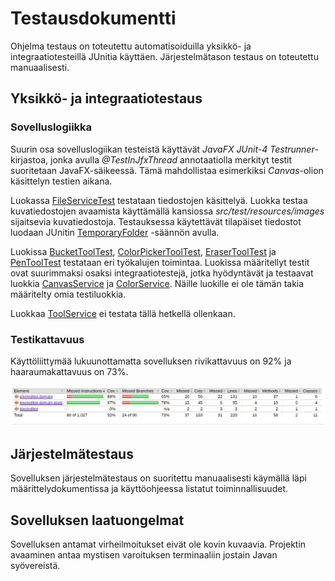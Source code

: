 # Testausdokumentti

Ohjelma testaus on toteutettu automatisoiduilla yksikkö- ja integraatiotesteillä JUnitia käyttäen. Järjestelmätason testaus on toteutettu manuaalisesti.

## Yksikkö- ja integraatiotestaus

### Sovelluslogiikka

Suurin osa sovelluslogiikan testeistä käyttävät *JavaFX JUnit-4 Testrunner*- kirjastoa, jonka avulla *@TestInJfxThread* annotaatiolla merkityt testit suoritetaan JavaFX-säikeessä. Tämä mahdollistaa esimerkiksi *Canvas*-olion käsittelyn testien aikana.

Luokassa [FileServiceTest](https://github.com/tapanih/ot-harjoitustyo/blob/master/pixeleditor/src/test/java/pixeleditor/domain/FileServiceTest.java) testataan tiedostojen käsittelyä. Luokka testaa kuvatiedostojen avaamista käyttämällä kansiossa *src/test/resources/images* sijaitsevia kuvatiedostoja. Testauksessa käytettävät tilapäiset tiedostot luodaan JUnitin [TemporaryFolder](https://junit.org/junit4/javadoc/4.12/org/junit/rules/TemporaryFolder.html) -säännön avulla.

Luokissa [BucketToolTest](https://github.com/tapanih/ot-harjoitustyo/blob/master/pixeleditor/src/test/java/pixeleditor/domain/tools/BucketFillToolTest.java), [ColorPickerToolTest](https://github.com/tapanih/ot-harjoitustyo/blob/master/pixeleditor/src/test/java/pixeleditor/domain/tools/ColorPickerToolTest.java), [EraserToolTest](https://github.com/tapanih/ot-harjoitustyo/blob/master/pixeleditor/src/test/java/pixeleditor/domain/tools/EraserToolTest.java) ja [PenToolTest](https://github.com/tapanih/ot-harjoitustyo/blob/master/pixeleditor/src/test/java/pixeleditor/domain/tools/PenToolTest.java) testataan eri työkalujen toimintaa. Luokissa määritellyt testit ovat suurimmaksi osaksi integraatiotestejä, jotka hyödyntävät ja testaavat luokkia [CanvasService](https://github.com/tapanih/ot-harjoitustyo/blob/master/pixeleditor/src/main/java/pixeleditor/domain/CanvasService.java) ja [ColorService](https://github.com/tapanih/ot-harjoitustyo/blob/master/pixeleditor/src/main/java/pixeleditor/domain/ColorService.java). Näille luokille ei ole tämän takia määritelty omia testiluokkia.

Luokkaa [ToolService](https://github.com/tapanih/ot-harjoitustyo/blob/master/pixeleditor/src/main/java/pixeleditor/domain/ColorService.java) ei testata tällä hetkellä ollenkaan.

### Testikattavuus

Käyttöliittymää lukuunottamatta sovelluksen rivikattavuus on 92% ja haaraumakattavuus on 73%.

![Testikattavauus](images/testikattavuus.png)

## Järjestelmätestaus

Sovelluksen järjestelmätestaus on suoritettu manuaalisesti käymällä läpi määrittelydokumentissa ja käyttöohjeessa listatut toiminnallisuudet.

## Sovelluksen laatuongelmat

Sovelluksen antamat virheilmoitukset eivät ole kovin kuvaavia. Projektin avaaminen antaa mystisen varoituksen terminaaliin jostain Javan syövereistä.